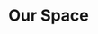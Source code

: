 ---
pid: LLP314
title: Our Space
location_transcription: Inside City Hall The Courtyard
zipcode: '21703'
outside_phl: 'Frederick MD '
neighborhood: 
age: '20'
age_range: 20-29
instagram: 
image_file_name: LLP_314.jpg
proposal_transcription: Build a cubical in the quad to remind people what happens
  behind the walls
topic: Business,Class Structure,Politics
topic_summary: 0, 0, 0
type: Interactive,Space,Sculpture Statue,Memorial
keywords_other: cubicle, office, reminder
credit: Briana G.
image_labels: 
twitter: 
facebook: 
permalink: "/monuments/llp314/"
layout: item-page
---